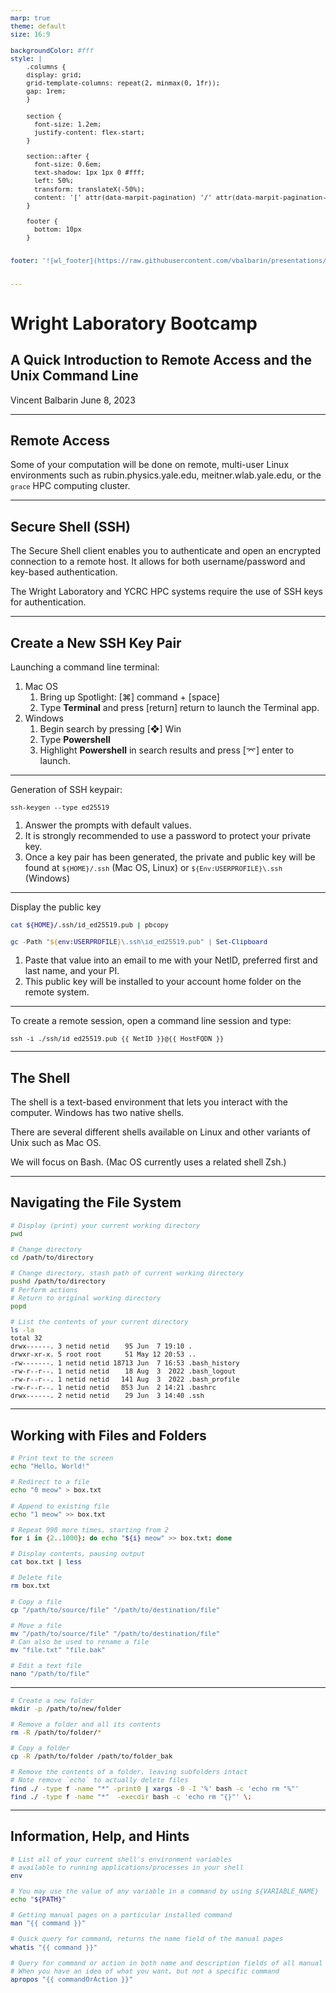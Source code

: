 ```yaml
---
marp: true
theme: default
size: 16:9

backgroundColor: #fff
style: |
    .columns {
    display: grid;
    grid-template-columns: repeat(2, minmax(0, 1fr));
    gap: 1rem;
    }
    
    section {
      font-size: 1.2em;
      justify-content: flex-start;
    }

    section::after {
      font-size: 0.6em;
      text-shadow: 1px 1px 0 #fff;
      left: 50%;
      transform: translateX(-50%);
      content: '[' attr(data-marpit-pagination) '/' attr(data-marpit-pagination-total) ']'
    } 

    footer {
      bottom: 10px
    }


footer: '![wl_footer](https://raw.githubusercontent.com/vbalbarin/presentations/main/assets/common/wl_slide_footer.png)'


---
```


# **Wright Laboratory Bootcamp**

## A Quick Introduction to Remote Access and the Unix Command Line

Vincent Balbarin
June 8, 2023

---
<!-- paginate: true -->
<style>
blockquote {
    border-top: 0.1em dashed #555;
    font-size: 60%;
    margin-top: 50px;
}
sup {
  font-size: 65%;
}
code {
  font-size: 75%;
}
</style>

## Remote Access

Some of your computation will be done on remote, multi-user Linux environments such as rubin.physics.yale.edu, meitner.wlab.yale.edu, or the `grace` HPC computing cluster.

---

## Secure Shell (SSH)

The Secure Shell client enables you to authenticate and open an encrypted connection to a remote host.
It allows for both username/password and key-based authentication.

The Wright Laboratory and YCRC HPC systems require the use of SSH keys for authentication.

---

## Create a New SSH Key Pair

Launching a command line terminal:

1. Mac OS
   1. Bring up Spotlight: [⌘] command + [space]
   2. Type **Terminal** and press [return] return to launch the Terminal app.
2. Windows
   1. Begin search by pressing [❖] Win
   2. Type **Powershell**
   3. Highlight **Powershell** in search results and press [⌤] enter to launch.

---

Generation of SSH keypair:

```shell
ssh-keygen --type ed25519
```

1. Answer the prompts with default values.
2. It is strongly recommended to use a password to protect your private key.
3. Once a key pair has been generated, the private and public key will be found at `${HOME}/.ssh` (Mac OS, Linux) or `${Env:USERPROFILE}\.ssh` (Windows)

---

Display the public key

```bash
cat ${HOME}/.ssh/id_ed25519.pub | pbcopy
```

```powershell
gc -Path "${env:USERPROFILE}\.ssh\id_ed25519.pub" | Set-Clipboard
```

1. Paste that value into an email to me with your NetID, preferred first and last name, and your PI.
2. This public key will be installed to your account home folder on the remote system.

---

To create a remote session, open a command line session and type:

```shell
ssh -i ./ssh/id_ed25519.pub {{ NetID }}@{{ HostFQDN }}
```

---

## The Shell

The shell is a text-based environment that lets you interact with the computer.
Windows has two native shells.

There are several different shells available on Linux and other variants of Unix such as Mac OS.

We will focus on Bash.
(Mac OS currently uses a related shell Zsh.)

---

## Navigating the File System

```bash
# Display (print) your current working directory
pwd

# Change directory
cd /path/to/directory

# Change directory, stash path of current working directory
pushd /path/to/directory
# Perform actions
# Return to original working directory
popd

# List the contents of your current directory
ls -la
total 32
drwx------. 3 netid netid    95 Jun  7 19:10 .
drwxr-xr-x. 5 root root      51 May 12 20:53 ..
-rw-------. 1 netid netid 18713 Jun  7 16:53 .bash_history
-rw-r--r--. 1 netid netid    18 Aug  3  2022 .bash_logout
-rw-r--r--. 1 netid netid   141 Aug  3  2022 .bash_profile
-rw-r--r--. 1 netid netid   853 Jun  2 14:21 .bashrc
drwx------. 2 netid netid    29 Jun  3 14:40 .ssh
```

---

## Working with Files and Folders

```bash
# Print text to the screen
echo "Hello, World!"

# Redirect to a file
echo "0 meow" > box.txt

# Append to existing file
echo "1 meow" >> box.txt

# Repeat 998 more times, starting from 2
for i in {2..1000}; do echo "${i} meow" >> box.txt; done

# Display contents, pausing output
cat box.txt | less

# Delete file
rm box.txt

# Copy a file
cp "/path/to/source/file" "/path/to/destination/file"

# Move a file
mv "/path/to/source/file" "/path/to/destination/file"
# Can also be used to rename a file
mv "file.txt" "file.bak"

# Edit a text file
nano "/path/to/file"
```

---

```bash
# Create a new folder
mkdir -p /path/to/new/folder

# Remove a folder and all its contents
rm -R /path/to/folder/*

# Copy a folder
cp -R /path/to/folder /path/to/folder_bak

# Remove the contents of a folder, leaving subfolders intact
# Note remove `echo` to actually delete files
find ./ -type f -name "*" -print0 | xargs -0 -I '%' bash -c 'echo rm "%"'
find ./ -type f -name "*"  -execdir bash -c 'echo rm "{}"' \;


```

---

## Information, Help, and Hints

```bash
# List all of your current shell's environment variables
# available to running applications/processes in your shell
env

# You may use the value of any variable in a command by using ${VARIABLE_NAME}
echo "${PATH}"

# Getting manual pages on a particular installed command
man "{{ command }}"

# Quick query for command, returns the name field of the manual pages
whatis "{{ command }}"

# Query for command or action in both name and description fields of all manual pages
# When you have an idea of what you want, but not a specific command
apropos "{{ commandOrAction }}"
```
